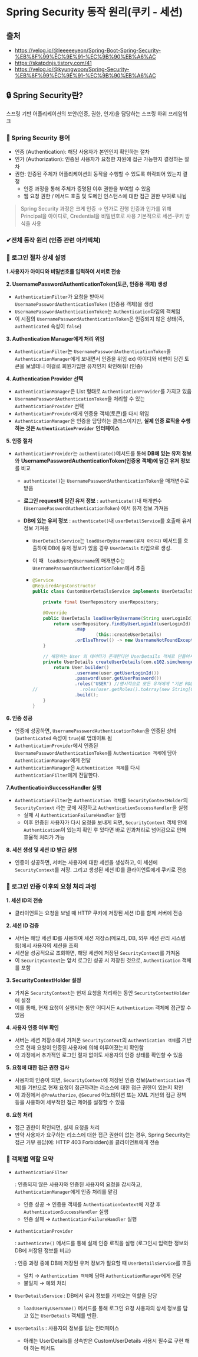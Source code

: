 # Spring Security 동작 원리(쿠키 - 세션)



## 출처 

- https://velog.io/@leeeeeyeon/Spring-Boot-Spring-Security-%EB%8F%99%EC%9E%91-%EC%9B%90%EB%A6%AC
- https://skatpdnjs.tistory.com/41
- https://velog.io/@kyungwoon/Spring-Security-%EB%8F%99%EC%9E%91-%EC%9B%90%EB%A6%AC



## 🔒 Spring Security란?

스프링 기반 어플리케이션의 보안(인증, 권한, 인가)을 담당하는 스프링 하위 프레임워크



### 📌 Spring Security 용어

- 인증 (Authentication): 해당 사용자가 본인인지 확인하는 절차
- 인가 (Authorization): 인증된 사용자가 요청한 자원에 접근 가능한지 결정하는 절차
- 권한: 인증된 주체가 어플리케이션의 동작을 수행할 수 있도록 허락되어 있는지 결정
  - 인증 과정을 통해 주체가 증명된 이후 권한을 부여할 수 있음
  - 웹 요청 권한 / 메서드 호출 및 도메인 인스턴스에 대한 접근 권한 부여로 나뉨

> Spring Security 과정은 크게 인증 → 인가로 진행
> 인증과 인가를 위해 Principal을 아이디로, Credential을 비밀번호로 사용
> 기본적으로 세션-쿠키 방식을 사용



### ✔전체 동작 원리 (인증 관련 아키텍쳐)

### 

### 📄 로그인 절차 상세 설명

**1.사용자가 아이디와 비밀번호를 입력하여 서버로 전송**

**2. UsernamePasswordAuthenticationToken(토큰, 인증용 객체) 생성**

- `AuthenticationFilter`가 요청을 받아서 `UsernamePasswordAuthenticationToken` (인증용 객체)을 생성
- `UsernamePasswordAuthenticationToken`는 `Authentication`타입의 객체임
- 이 시점의 `UsernamePasswordAuthenticationToken`은 인증되지 않은 상태(즉, `authenticated` 속성이 `false`)

**3. Authentication Manager에게 처리 위임**

- `AuthenticationFilter`는 `UsernamePasswordAuthenticationToken`을 `AuthenticationManager`에게 보내면서 인증을 위임
  ex) 아이디와 비번이 담긴 토큰을 보낼테니 이걸로 회원가입한 유저인지 확인해줘! (인증)

**4. Authentication Provider 선택**

- `AuthenticationManager`은 List 형태로 `AuthenticationProvider`를 가지고 있음
- `UsernamePasswordAuthenticationToken`을 처리할 수 있는 `AuthenticationProvider` 선택
- `AuthenticationProvider`에게 인증용 객체(토큰)를 다시 위임
- `AuthenticationManager`은 인증을 담당하는 클래스이지만, **실제 인증 로직을 수행하는 것은 `AuthenticationProvider` 인터페이스**

**5. 인증 절차**

- `AuthenticationProvider`는 `authenticate()`메서드를 통해  **DB에 있는 유저 정보**와 **UsernamePasswordAuthenticationToken(인증용 객체)에 담긴 유저 정보**를 비교

  - `authenticate()`는 `UsernamePasswordAuthenticationToken`을 매개변수로 받음

  - **로그인 request에 담긴 유저 정보** : `authenticate()`내 매개변수(`UsernamePasswordAuthenticationToken`) 에서 유저 정보 가져옴

  - **DB에 있는 유저 정보** : `authenticate()`내 `userDetailService`를 호출해 유저 정보 가져옴

    - `UserDetailsService`는 `loadUserByUsername(유저 아이디)` 메서드를 호출하여 DB에 유저 정보가 있을 경우 `UserDetails` 타입으로 생성.

    - 이 때 ` loadUserByUsername`의 매개변수는 `UsernamePasswordAuthenticationToken`에서 추출

    - ```java
      @Service
      @RequiredArgsConstructor
      public class CustomUserDetailsService implements UserDetailsService {
      
          private final UserRepository userRepository;
      
          @Override
          public UserDetails loadUserByUsername(String userLoginId) throws UsernameNotFoundException {
              return userRepository.findByUserLoginId(userLoginId)
                      .map
                              (this::createUserDetails)
                      .orElseThrow(() -> new UsernameNotFoundException("해당하는 회원을 찾을 수 없습니다."));
          }
      
          // 해당하는 User 의 데이터가 존재한다면 UserDetails 객체로 만들어서 return
          private UserDetails createUserDetails(com.e102.simcheonge_server.domain.user.entity.User user) {
              return User.builder()
                      .username(user.getUserLoginId())
                      .password(user.getUserPassword())
                      .roles("USER") //명시적으로 모든 유저에게 "기본 ROLE_USER" 권한 부여 (프로젝트에서 권한의 쓰임이 없기 떄문)
      //                .roles(user.getRoles().toArray(new String[0]))
                      .build();
          }
      }
      ```

**6. 인증 성공**

- 인증에 성공하면, `UsernamePasswordAuthenticationToken`을 인증된 상태(`authenticated` 속성이 `true`)로 업데이트 됨
-  `AuthenticationProvider`에서 인증된 `UsernamePasswordAuthenticationToken`를 `Authentication 객체`에 담아 `AuthenticationManager`에게 전달
- `AuthenticationManager`은 `Authentication 객체`를 다시 `AuthenticationFilter`에게 전달한다.

**7.AuthenticatioinSuccessHandler 실행**

- `AuthenticationFilter`는 `Authentication 객체`를 `SecurityContextHolder`의 `SecurityContext` 라는 곳에 저장하고 `AuthenticationSuccessHandler`을 실행
  - 실패 시 `AuthenticationFailureHandler` 실행
  - 이후 인증된 사용자가 다시 요청을 보내게 되면, `SecurityContext` 객체 안에 `Authentication`이 있는지 확인 후 있다면 바로 인과처리로 넘어감으로 인해 효율적 처리가 가능

**8. 세션 생성 및 세션 ID 발급 실행**

- 인증이 성공하면, 서버는 사용자에 대한 세션을 생성하고, 이 세션에 `SecurityContext`를 저장. 그리고 생성된 세션 ID를 클라이언트에게 쿠키로 전송



### 📄 로그인 인증 이후의 요청 처리 과정

**1. 세션 ID의 전송**

- 클라이언트는 요청을 보낼 때 HTTP 쿠키에 저장된 세션 ID를 함께 서버에 전송

**2. 세션 ID 검증**

- 서버는 해당 세션 ID를 사용하여 세션 저장소(메모리, DB, 외부 세션 관리 시스템 등)에서 사용자의 세션을 조회
- 세션을 성공적으로 조회하면, 해당 세션에 저장된 `SecurityContext`를 가져옴
- 이 `SecurityContext`는 앞서 로그인 성공 시 저장된 것으로, `Authentication` 객체를 포함

**3. SecurityContextHolder 설정**

- 가져온 `SecurityContext`는 현재 요청을 처리하는 동안 `SecurityContextHolder`에 설정
- 이를 통해, 현재 요청이 실행되는 동안 어디서든 `Authentication` 객체에 접근할 수 있음

**4. 사용자 인증 여부 확인**

- 서버는 세션 저장소에서 가져온 `SecurityContext`의  `Authentication 객체`를 기반으로 현재 요청이 인증된 사용자에 의해 이루어졌는지 확인함
- 이 과정에서 추가적인 로그인 절차 없이도 사용자의 인증 상태를 확인할 수 있음

**5. 요청에 대한 접근 권한 검사**

- 사용자의 인증이 되면, `SecurityContext`에 저장된 인증 정보(`Authentication` 객체)를 기반으로 현재 요청이 접근하려는 리소스에 대한 접근 권한이 있는지 확인
- 이 과정에서 `@PreAuthorize`, `@Secured` 어노테이션 또는 XML 기반의 접근 정책 등을 사용하여 세부적인 접근 제어를 설정할 수 있음

**6. 요청 처리**

- 접근 권한이 확인되면, 실제 요청을 처리
- 만약 사용자가 요구하는 리소스에 대한 접근 권한이 없는 경우, Spring Security는 접근 거부 응답(예: HTTP 403 Forbidden)을 클라이언트에게 전송

### 🚡 객체별 역할 요약

- `AuthenticationFilter`

  : 인증되지 않은 사용자와 인증된 사용자의 요청을 감시하고, `AuthenticationManager`에게 인증 처리를 맡김

  - 인증 성공 → 인증용 객체를 `AuthenticationContext`에 저장 후 `AuthenticationSuccessHandler` 실행
  - 인증 실패 → `AuthenticationFailureHandler` 실행

- `AuthenticationProvider`

  : `authenticate()` 메서드를 통해 실제 인증 로직을 실행 (로그인시 입력한 정보와 DB에 저장된 정보를 비교)

  : 인증 과정 중에 DB에 저장된 유저 정보가 필요할 때 `UserDetailsService`를 호출

  - 일치 → `Authentication 객체`에 담아 `AuthenticationManager`에게 전달
  - 불일치 → 예외 처리

- `UserDetailsService`
  : DB에서 유저 정보를 가져오는 역할을 담당
  - `loadUserByUsername()` 메서드를 통해 로그인 요청 사용자의 상세 정보를 담고 있는 `UserDetails` 객체를 반환.
- `UserDetails`
  : 사용자의 정보를 담는 인터페이스
  - 아래는 UserDetails를 상속받은 CustomUserDetails 사용시 필수로 구현 해야 하는 메서드



